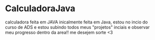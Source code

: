 # CalculadoraJava
calculadora feita em JAVA  inicalmente feita em Java, estou no incio do curso de ADS e estou subindo todos meus "projetos"  inciais e observar meu progresso dentro da area!! me desejem sorte <3 
